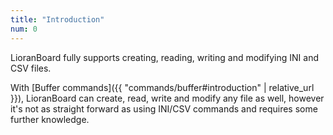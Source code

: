 ```yaml
---
title: "Introduction"
num: 0
---
```


LioranBoard fully supports creating, reading, writing and modifying INI and CSV files.  


With [Buffer commands]({{ "commands/buffer#introduction" | relative_url }}), LioranBoard can create, read, write and modify any file as well, however it's not as straight forward as using INI/CSV commands and requires some further knowledge.






